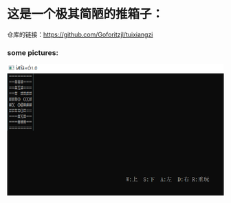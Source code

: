 # 这是一个极其简陋的推箱子：
仓库的链接：https://github.com/Goforitzjl/tuixiangzi
### some pictures:
![picture1](https://github.com/Goforitzjl/tuixiangzi/blob/master/PICTURE/QQ截图20181207202752.png)
